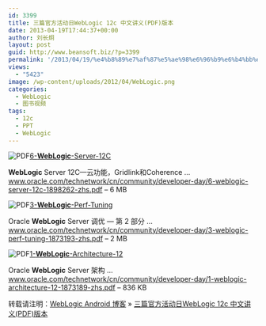 ```yaml
---
id: 3399
title: 三篇官方活动日WebLogic 12c 中文讲义(PDF)版本
date: 2013-04-19T17:44:37+00:00
author: 刘长炯
layout: post
guid: http://www.beansoft.biz/?p=3399
permalink: '/2013/04/19/%e4%b8%89%e7%af%87%e5%ae%98%e6%96%b9%e6%b4%bb%e5%8a%a8%e6%97%a5weblogic-12c-%e4%b8%ad%e6%96%87%e8%ae%b2%e4%b9%89pdf%e7%89%88%e6%9c%ac/'
views:
  - "5423"
image: /wp-content/uploads/2012/04/WebLogic.png
categories:
  - WebLogic
  - 图书视频
tags:
  - 12c
  - PPT
  - WebLogic
---
```

 ![PDF](http://search.oracle.com/search/assets/skins/external/images/pdffile_qualifier.png)[6-**WebLogic**-Server-12C](http://www.oracle.com/technetwork/cn/community/developer-day/6-weblogic-server-12c-1898262-zhs.pdf)

**WebLogic** Server 12C—云功能，Gridlink和Coherence &#8230;   
www.oracle.com/technetwork/cn/community/developer-day/6-weblogic-server-12c-1898262-zhs.pdf &#8211; 6 MB

 ![PDF](http://search.oracle.com/search/assets/skins/external/images/pdffile_qualifier.png)[3-**WebLogic**-Perf-Tuning](http://www.oracle.com/technetwork/cn/community/developer-day/3-weblogic-perf-tuning-1873193-zhs.pdf)

Oracle **WebLogic** Server 调优 — 第 2 部分 &#8230;   
www.oracle.com/technetwork/cn/community/developer-day/3-weblogic-perf-tuning-1873193-zhs.pdf &#8211; 2 MB

 ![PDF](http://search.oracle.com/search/assets/skins/external/images/pdffile_qualifier.png)[1-**WebLogic**-Architecture-12](http://www.oracle.com/technetwork/cn/community/developer-day/1-weblogic-architecture-12-1873189-zhs.pdf)

Oracle **WebLogic** Server 架构 &#8230;   
www.oracle.com/technetwork/cn/community/developer-day/1-weblogic-architecture-12-1873189-zhs.pdf &#8211; 836 KB

转载请注明：[WebLogic Android 博客](http://www.beansoft.biz) &raquo; [三篇官方活动日WebLogic 12c 中文讲义(PDF)版本](http://www.beansoft.biz/2013/04/19/%e4%b8%89%e7%af%87%e5%ae%98%e6%96%b9%e6%b4%bb%e5%8a%a8%e6%97%a5weblogic-12c-%e4%b8%ad%e6%96%87%e8%ae%b2%e4%b9%89pdf%e7%89%88%e6%9c%ac/)